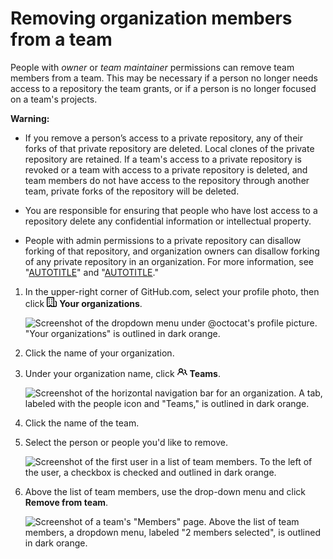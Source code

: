 # Removing organization members from a team

People with *owner* or *team maintainer* permissions can remove team members from a team. This may be necessary if a person no longer needs access to a repository the team grants, or if a person is no longer focused on a team's projects.

<div class="ghd-spotlight ghd-spotlight-warning border rounded-1 my-3 p-3 f5 color-border-danger-emphasis color-bg-danger">

**Warning:**

- If you remove a person’s access to a private repository, any of their forks of that private repository are deleted. Local clones of the private repository are retained. If a team's access to a private repository is revoked or a team with access to a private repository is deleted, and team members do not have access to the repository through another team, private forks of the repository will be deleted.
- You are responsible for ensuring that people who have lost access to a repository delete any confidential information or intellectual property.

- People with admin permissions to a private repository can disallow forking of that repository, and organization owners can disallow forking of any private repository in an organization. For more information, see "[AUTOTITLE](/organizations/managing-organization-settings/managing-the-forking-policy-for-your-organization)" and "[AUTOTITLE](/repositories/managing-your-repositorys-settings-and-features/managing-repository-settings/managing-the-forking-policy-for-your-repository)."

</div>

1. In the upper-right corner of GitHub.com, select your profile photo, then click <svg version="1.1" width="16" height="16" viewBox="0 0 16 16" class="octicon octicon-organization" aria-hidden="true"><path d="M1.75 16A1.75 1.75 0 0 1 0 14.25V1.75C0 .784.784 0 1.75 0h8.5C11.216 0 12 .784 12 1.75v12.5c0 .085-.006.168-.018.25h2.268a.25.25 0 0 0 .25-.25V8.285a.25.25 0 0 0-.111-.208l-1.055-.703a.749.749 0 1 1 .832-1.248l1.055.703c.487.325.779.871.779 1.456v5.965A1.75 1.75 0 0 1 14.25 16h-3.5a.766.766 0 0 1-.197-.026c-.099.017-.2.026-.303.026h-3a.75.75 0 0 1-.75-.75V14h-1v1.25a.75.75 0 0 1-.75.75Zm-.25-1.75c0 .138.112.25.25.25H4v-1.25a.75.75 0 0 1 .75-.75h2.5a.75.75 0 0 1 .75.75v1.25h2.25a.25.25 0 0 0 .25-.25V1.75a.25.25 0 0 0-.25-.25h-8.5a.25.25 0 0 0-.25.25ZM3.75 6h.5a.75.75 0 0 1 0 1.5h-.5a.75.75 0 0 1 0-1.5ZM3 3.75A.75.75 0 0 1 3.75 3h.5a.75.75 0 0 1 0 1.5h-.5A.75.75 0 0 1 3 3.75Zm4 3A.75.75 0 0 1 7.75 6h.5a.75.75 0 0 1 0 1.5h-.5A.75.75 0 0 1 7 6.75ZM7.75 3h.5a.75.75 0 0 1 0 1.5h-.5a.75.75 0 0 1 0-1.5ZM3 9.75A.75.75 0 0 1 3.75 9h.5a.75.75 0 0 1 0 1.5h-.5A.75.75 0 0 1 3 9.75ZM7.75 9h.5a.75.75 0 0 1 0 1.5h-.5a.75.75 0 0 1 0-1.5Z"></path></svg> **Your organizations**.

   ![Screenshot of the dropdown menu under @octocat's profile picture. "Your organizations" is outlined in dark orange.](/assets/images/help/profile/your-organizations.png)

1. Click the name of your organization.
1. Under your organization name, click <svg version="1.1" width="16" height="16" viewBox="0 0 16 16" class="octicon octicon-people" aria-hidden="true"><path d="M2 5.5a3.5 3.5 0 1 1 5.898 2.549 5.508 5.508 0 0 1 3.034 4.084.75.75 0 1 1-1.482.235 4 4 0 0 0-7.9 0 .75.75 0 0 1-1.482-.236A5.507 5.507 0 0 1 3.102 8.05 3.493 3.493 0 0 1 2 5.5ZM11 4a3.001 3.001 0 0 1 2.22 5.018 5.01 5.01 0 0 1 2.56 3.012.749.749 0 0 1-.885.954.752.752 0 0 1-.549-.514 3.507 3.507 0 0 0-2.522-2.372.75.75 0 0 1-.574-.73v-.352a.75.75 0 0 1 .416-.672A1.5 1.5 0 0 0 11 5.5.75.75 0 0 1 11 4Zm-5.5-.5a2 2 0 1 0-.001 3.999A2 2 0 0 0 5.5 3.5Z"></path></svg> **Teams**.

   ![Screenshot of the horizontal navigation bar for an organization. A tab, labeled with the people icon and "Teams," is outlined in dark orange.](/assets/images/help/organizations/organization-teams-tab.png)
1. Click the name of the team.
1. Select the person or people you'd like to remove.

   ![Screenshot of the first user in a list of team members. To the left of the user, a checkbox is checked and outlined in dark orange.](/assets/images/help/teams/team-member-check-box.png)
1. Above the list of team members, use the drop-down menu and click **Remove from team**.

   ![Screenshot of a team's "Members" page. Above the list of team members, a dropdown menu, labeled "2 members selected", is outlined in dark orange.](/assets/images/help/teams/team-member-bulk-management.png)
